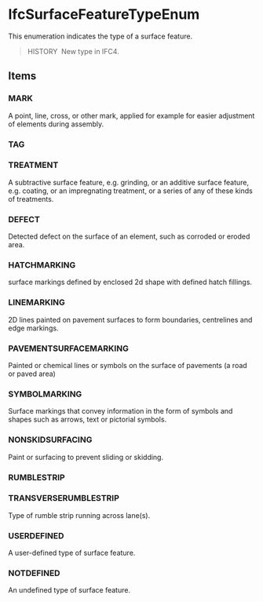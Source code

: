 # IfcSurfaceFeatureTypeEnum

This enumeration indicates the type of a surface feature.

> HISTORY&nbsp; New type in IFC4.

## Items

### MARK
A point, line, cross, or other mark, applied for example for easier adjustment of elements during assembly.

### TAG


### TREATMENT
A subtractive surface feature, e.g. grinding, or an additive surface feature, e.g. coating, or an impregnating treatment, or a series of any of these kinds of treatments.

### DEFECT
Detected defect on the surface of an element, such as corroded or eroded area.

### HATCHMARKING
surface markings defined by enclosed 2d shape with defined hatch fillings.

### LINEMARKING
2D lines painted on pavement surfaces to form boundaries, centrelines and edge markings.

### PAVEMENTSURFACEMARKING
Painted or chemical lines or symbols on the surface of pavements (a road or paved area)

### SYMBOLMARKING
Surface markings that convey information in the form of symbols and shapes such as arrows, text or pictorial symbols.

### NONSKIDSURFACING
Paint or surfacing to prevent sliding or skidding.

### RUMBLESTRIP


### TRANSVERSERUMBLESTRIP
Type of rumble strip running across lane(s).

### USERDEFINED
A user-defined type of surface feature.

### NOTDEFINED
An undefined type of surface feature.

